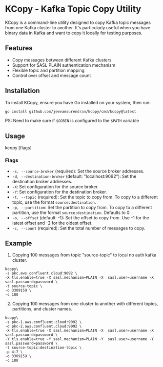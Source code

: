 # KCopy - Kafka Topic Copy Utility

KCopy is a command-line utility designed to copy Kafka topic messages from one Kafka cluster to another. 
It's particularly useful when you have binary data in Kafka and want to copy it locally for testing purposes.

## Features

- Copy messages between different Kafka clusters
- Support for SASL PLAIN authentication mechanism
- Flexible topic and partition mapping
- Control over offset and message count

## Installation

To install KCopy, ensure you have Go installed on your system, then run:
```sh
go install github.com/jeevansurendran/kcopy/cmd/kcopy@latest
```
PS: Need to make sure if `$GOBIN` is configured to the `$PATH` variable

## Usage
kcopy [flags]

### Flags
- `-s, --source-broker` (required): Set the source broker addresses.
- `-d, --destination-broker` (default: "localhost:9092"): Set the destination broker addresses.
- `-X`: Set configuration for the source broker.
- `-Y`: Set configuration for the destination broker.
- `-t, --topic` (required): Set the topic to copy from. To copy to a different topic, use the format `source:destination`.
- `-p, --partition`: Set the partition to copy from. To copy to a different partition, use the format `source:destination`. Defaults to 0.
- `-o, --offset` (default: -1): Set the offset to copy from. Use -1 for the latest offset and -2 for the oldest offset.
- `-c, --count` (required): Set the total number of messages to copy.

## Example
1. Copying 100 messages from topic "source-topic" to local no auth kafka cluster.
```shell
kcopy\
-s pkc.aws.confluent.cloud:9092 \
-X tls.enable=true -X sasl.mechanism=PLAIN -X  sasl.user=username -X sasl.password=password \
-t source-topic \
-o 3309159 \
-c 100 
```
2. Copying 100 messages from one cluster to another with different topics, partitions, and cluster names.
```shell
kcopy\
-s pkc-1.aws.confluent.cloud:9092 \
-d pkc-2.aws.confluent.cloud:9092 \
-X tls.enable=true -X sasl.mechanism=PLAIN -X  sasl.user=username -X sasl.password=password \
-Y tls.enable=true -Y sasl.mechanism=PLAIN -Y  sasl.user=username -Y sasl.password=password \
-t source-topic:destination-topic \
-p 4:7 \
-o 3309159 \
-c 100 
```
